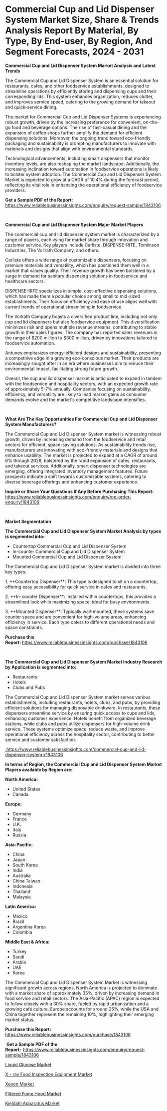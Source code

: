 <p><h1>Commercial Cup and Lid Dispenser System Market Size, Share & Trends Analysis Report By Material, By Type, By End-user, By Region, And Segment Forecasts, 2024 - 2031</h1></p><p><strong>Commercial Cup and Lid Dispenser System Market Analysis and Latest Trends</strong></p>
<p><p>The Commercial Cup and Lid Dispenser System is an essential solution for restaurants, cafes, and other foodservice establishments, designed to streamline operations by efficiently storing and dispensing cups and their corresponding lids. This system enhances organization, reduces clutter, and improves service speed, catering to the growing demand for takeout and quick-service dining.</p><p>The market for Commercial Cup and Lid Dispenser Systems is experiencing robust growth, driven by the increasing preference for convenient, on-the-go food and beverage options. The rise of fast-casual dining and the expansion of coffee shops further amplify the demand for efficient dispensing solutions. Moreover, the ongoing trend toward eco-friendly packaging and sustainability is prompting manufacturers to innovate with materials and designs that align with environmental standards.</p><p>Technological advancements, including smart dispensers that monitor inventory levels, are also reshaping the market landscape. Additionally, the increasing inclination toward automation in foodservice operations is likely to bolster system adoption. The Commercial Cup and Lid Dispenser System Market is expected to grow at a CAGR of 10.4% during the forecast period, reflecting its vital role in enhancing the operational efficiency of foodservice providers.</p></p>
<p><strong>Get a Sample PDF of the Report:&nbsp;</strong> <a href="https://www.reliablebusinessinsights.com/enquiry/request-sample/1843106?utm_campaign=97&utm_medium=2&utm_source=Github&utm_content=ia&utm_term=17102024&utm_id=commercial-cup-and-lid-dispenser-system">https://www.reliablebusinessinsights.com/enquiry/request-sample/1843106</a></p>
<p>&nbsp;</p>
<p><strong>Commercial Cup and Lid Dispenser System Major Market Players</strong></p>
<p><p>The commercial cup and lid dispenser system market is characterized by a range of players, each vying for market share through innovation and customer service. Key players include Carliste, DISPENSE-RITE, Tomlinson Industries, The Vollrath Company, and others.</p><p>Carliste offers a wide range of customizable dispensers, focusing on premium materials and versatility, which has positioned them well in a market that values quality. Their revenue growth has been bolstered by a surge in demand for sanitary dispensing solutions in foodservice and healthcare sectors.</p><p>DISPENSE-RITE specializes in simple, cost-effective dispensing solutions, which has made them a popular choice among small to mid-sized establishments. Their focus on efficiency and ease of use aligns well with current trends of operational streamlining in foodservice.</p><p>The Vollrath Company boasts a diversified product line, including not only cup and lid dispensers but also foodservice equipment. This diversification minimizes risk and opens multiple revenue streams, contributing to stable growth in their sales figures. The company has reported sales revenues in the range of $200 million to $300 million, driven by innovations tailored to foodservice automation.</p><p>Antunes emphasizes energy-efficient designs and sustainability, presenting a competitive edge in a growing eco-conscious market. Their products are increasingly sought after in an era where businesses aim to reduce their environmental impact, facilitating strong future growth.</p><p>Overall, the cup and lid dispenser market is anticipated to expand in tandem with the foodservice and hospitality sectors, with an expected growth rate of approximately 5-7% annually. Companies focusing on sustainability, efficiency, and versatility are likely to lead market gains as consumer demands evolve and the market's competitive landscape intensifies.</p></p>
<p>&nbsp;</p>
<p><strong>What Are The Key Opportunities For Commercial Cup and Lid Dispenser System Manufacturers?</strong></p>
<p><p>The Commercial Cup and Lid Dispenser System market is witnessing robust growth, driven by increasing demand from the foodservice and retail sectors for efficient, space-saving solutions. As sustainability trends rise, manufacturers are innovating with eco-friendly materials and designs that enhance usability. The market is projected to expand at a CAGR of around 6% through 2028, bolstered by the rapid expansion of cafes, restaurants, and takeout services. Additionally, smart dispenser technologies are emerging, offering integrated inventory management features. Future prospects indicate a shift towards customizable systems, catering to diverse beverage offerings and enhancing customer experience.</p></p>
<p><strong>Inquire or Share Your Questions If Any Before Purchasing This Report:</strong> <a href="https://www.reliablebusinessinsights.com/enquiry/pre-order-enquiry/1843106?utm_campaign=97&utm_medium=2&utm_source=Github&utm_content=ia&utm_term=17102024&utm_id=commercial-cup-and-lid-dispenser-system">https://www.reliablebusinessinsights.com/enquiry/pre-order-enquiry/1843106</a></p>
<p>&nbsp;</p>
<p><strong>Market Segmentation</strong></p>
<p><strong>The Commercial Cup and Lid Dispenser System Market Analysis by types is segmented into:</strong></p>
<p><ul><li>Countertop Commercial Cup and Lid Dispenser System</li><li>In-counter Commercial Cup and Lid Dispenser System</li><li>Mounted Commercial Cup and Lid Dispenser System</li></ul></p>
<p><p>The Commercial Cup and Lid Dispenser System market is divided into three key types: </p><p>1. **Countertop Dispenser**: This type is designed to sit on a countertop, offering easy accessibility for quick service in cafes and restaurants. </p><p>2. **In-counter Dispenser**: Installed within countertops, this provides a streamlined look while maximizing space, ideal for busy environments. </p><p>3. **Mounted Dispenser**: Typically wall-mounted, these systems save counter space and are convenient for high-volume areas, enhancing efficiency in service. Each type caters to different operational needs and space constraints.</p></p>
<p><strong>Purchase this Report:&nbsp;</strong><a href="https://www.reliablebusinessinsights.com/purchase/1843106?utm_campaign=97&utm_medium=2&utm_source=Github&utm_content=ia&utm_term=17102024&utm_id=commercial-cup-and-lid-dispenser-system">https://www.reliablebusinessinsights.com/purchase/1843106</a></p>
<p>&nbsp;</p>
<p><strong>The Commercial Cup and Lid Dispenser System Market Industry Research by Application is segmented into:</strong></p>
<p><ul><li>Restaurants</li><li>Hotels</li><li>Clubs and Pubs</li></ul></p>
<p><p>The Commercial Cup and Lid Dispenser System market serves various establishments, including restaurants, hotels, clubs, and pubs, by providing efficient solutions for managing disposable drinkware. In restaurants, these dispensers streamline service by ensuring quick access to cups and lids, enhancing customer experience. Hotels benefit from organized beverage stations, while clubs and pubs utilize dispensers for high-volume drink service. These systems optimize space, reduce waste, and improve operational efficiency across the hospitality sector, contributing to better service and customer satisfaction.</p></p>
<p><a href="https://www.reliablebusinessinsights.com/commercial-cup-and-lid-dispenser-system-r1843106?utm_campaign=97&utm_medium=2&utm_source=Github&utm_content=ia&utm_term=17102024&utm_id=commercial-cup-and-lid-dispenser-system">&nbsp;https://www.reliablebusinessinsights.com/commercial-cup-and-lid-dispenser-system-r1843106</a></p>
<p><strong>In terms of Region, the Commercial Cup and Lid Dispenser System Market Players available by Region are:</strong></p>
<p>
    <p> <strong> North America: </strong>
        <ul>
            <li>United States</li>
            <li>Canada</li>
        </ul>
        </p> 
    <p> <strong> Europe: </strong>
        <ul>
            <li>Germany</li>
            <li>France</li>
            <li>U.K.</li>
            <li>Italy</li>
            <li>Russia</li>
        </ul>
        </p> 
    <p> <strong> Asia-Pacific: </strong>
        <ul>
            <li>China</li>
            <li>Japan</li>
            <li>South Korea</li>
            <li>India</li>
            <li>Australia</li>
            <li>China Taiwan</li>
            <li>Indonesia</li>
            <li>Thailand</li>
            <li>Malaysia</li>
        </ul>
        </p> 
    <p> <strong> Latin America: </strong>
        <ul>
            <li>Mexico</li>
            <li>Brazil</li>
            <li>Argentina Korea</li>
            <li>Colombia</li>
        </ul>
        </p> 
    <p> <strong> Middle East & Africa: </strong>
        <ul>
            <li>Turkey</li>
            <li>Saudi</li>
            <li>Arabia</li>
            <li>UAE</li>
            <li>Korea</li>
        </ul>
    </p>
    </p>
<p><p>The Commercial Cup and Lid Dispenser System Market is witnessing significant growth across regions. North America is projected to dominate with a market share of approximately 35%, driven by increasing demand in food service and retail sectors. The Asia-Pacific (APAC) region is expected to follow closely with a 30% share, fueled by rapid urbanization and a growing café culture. Europe accounts for around 25%, while the USA and China together represent the remaining 10%, highlighting their emerging market status.</p></p>
<p><strong>Purchase this Report: </strong><a href="https://www.reliablebusinessinsights.com/purchase/1843106?utm_campaign=97&utm_medium=2&utm_source=Github&utm_content=ia&utm_term=17102024&utm_id=commercial-cup-and-lid-dispenser-system">https://www.reliablebusinessinsights.com/purchase/1843106</a></p>
<p>&nbsp;<strong>Get a Sample PDF of the Report:&nbsp;&nbsp;</strong><a href="https://www.reliablebusinessinsights.com/enquiry/request-sample/1843106?utm_campaign=97&utm_medium=2&utm_source=Github&utm_content=ia&utm_term=17102024&utm_id=commercial-cup-and-lid-dispenser-system">https://www.reliablebusinessinsights.com/enquiry/request-sample/1843106</a></p>
<p><strong></strong></p>
<p><p><a href="https://www.linkedin.com/pulse/liquid-glucose-market-research-report-exploring-size-ag0uc?utm_campaign=97&utm_medium=2&utm_source=Github&utm_content=ia&utm_term=17102024&utm_id=commercial-cup-and-lid-dispenser-system">Liquid Glucose Market</a></p><p><a href="https://github.com/mac1evjen/Market-Research-Report-List-1/blob/main/x-ray-food-inspection-equipment-market.md?utm_campaign=97&utm_medium=2&utm_source=Github&utm_content=ia&utm_term=17102024&utm_id=commercial-cup-and-lid-dispenser-system">X - ray Food Inspection Equipment Market</a></p><p><a href="https://www.linkedin.com/pulse/opportunities-challenges-xenon-market-strategic-insights-forecast-4fidc?utm_campaign=97&utm_medium=2&utm_source=Github&utm_content=ia&utm_term=17102024&utm_id=commercial-cup-and-lid-dispenser-system">Xenon Market</a></p><p><a href="https://issuu.com/reportprime-2/docs/filtered-fume-hood-market-size-2030_6bb93b39b114a4?utm_campaign=97&utm_medium=2&utm_source=Github&utm_content=ia&utm_term=17102024&utm_id=commercial-cup-and-lid-dispenser-system">Filtered Fume Hood Market</a></p><p><a href="https://issuu.com/reportprime-2/docs/kjeldahl-apparatus-market-size-2030_08b5c10b30b453?utm_campaign=97&utm_medium=2&utm_source=Github&utm_content=ia&utm_term=17102024&utm_id=commercial-cup-and-lid-dispenser-system">Kjeldahl Apparatus Market</a></p></p>